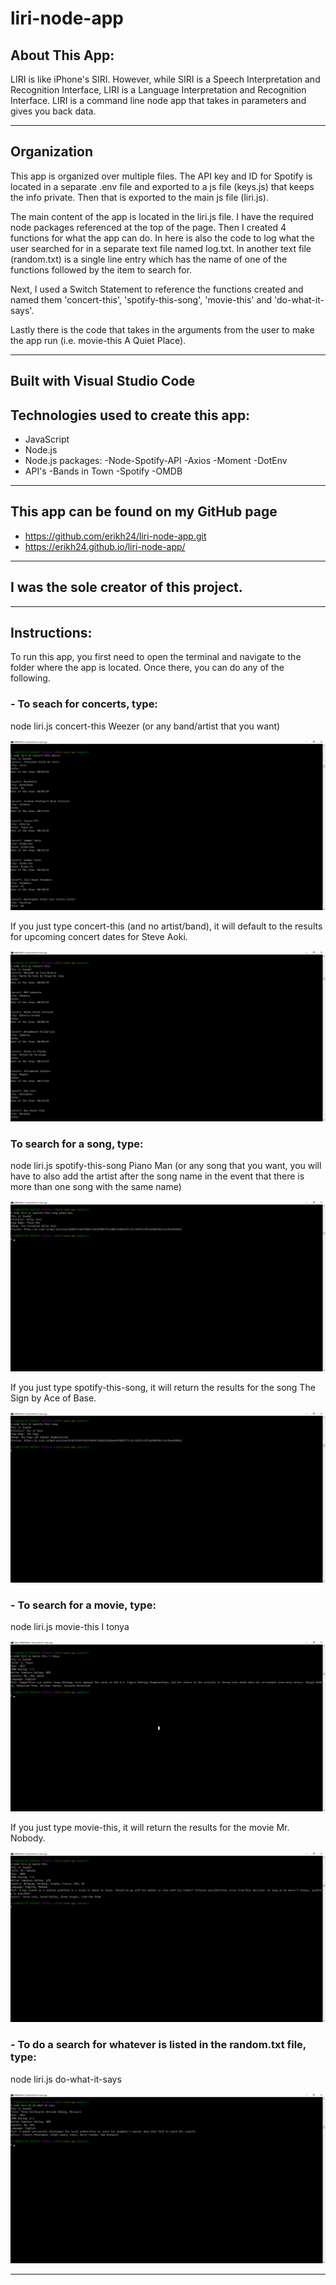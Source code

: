 # liri-node-app


## About This App:

LIRI is like iPhone's SIRI. However, while SIRI is a Speech Interpretation and Recognition Interface, LIRI is a Language Interpretation and Recognition Interface. LIRI is a command line node app that takes in parameters and gives you back data.

****

## Organization 
This app is organized over multiple files. The API key and ID for Spotify is located in a separate .env file and exported to a js file (keys.js) that keeps the info private. Then that is exported to the main js file (liri.js).

The main content of the app is located in the liri.js file. I have the required node packages referenced at the top of the page. Then I created 4 functions for what the app can do. In here is also the code to log what the user searched for in a separate text file named log.txt. In another text file (random.txt) is a single line entry which has the name of one of the functions followed by the item to search for. 

Next, I used a Switch Statement to reference the functions created and named them 'concert-this', 'spotify-this-song', 'movie-this' and 'do-what-it-says'.

Lastly there is the code that takes in the arguments from the user to make the app run (i.e. movie-this A Quiet Place). 

****

## Built with Visual Studio Code

## Technologies used to create this app:
- JavaScript
- Node.js
- Node.js packages: 
    -Node-Spotify-API
    -Axios
    -Moment
    -DotEnv
- API's
    -Bands in Town
    -Spotify
    -OMDB 

****

## This app can be found on my GitHub page
- https://github.com/erikh24/liri-node-app.git
- https://erikh24.github.io/liri-node-app/

****

 ## I was the sole creator of this project.
 
****


## Instructions:

 To run this app, you first need to open the terminal and navigate to the folder where the app is located. Once there, you can do any of the following.

### - To seach for concerts, type:
node liri.js concert-this Weezer (or any band/artist that you want)

![](pictures/concert-this-weezer.png)

    
If you just type concert-this (and no artist/band), it will default to the results for upcoming concert dates for Steve Aoki.

![](pictures/concert-this.png)




### To search for a song, type:
node liri.js spotify-this-song Piano Man (or any song that you want, you will have to also add the artist after the song name in the event that there is more than one song with the same name)

![](pictures/spotify-this-song-piano-man.png)

If you just type spotify-this-song, it will return the results for the song The Sign by Ace of Base.

![](pictures/spotify-this-song.png)


### - To search for a movie, type:
node liri.js movie-this I tonya

![](pictures/movie-this-i-tonya.png)

If you just type movie-this, it will return the results for the movie Mr. Nobody.

![](pictures/movie-this.png)


### - To do a search for whatever is listed in the random.txt file, type:
node liri.js do-what-it-says

![](pictures/do-what-it-says.png)

****


